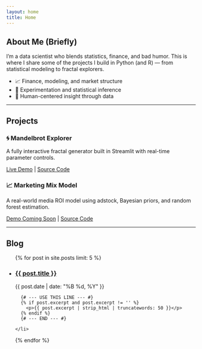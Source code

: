 ```yaml
---
layout: home
title: Home
---
```


## About Me (Briefly)
I’m a data scientist who blends statistics, finance, and bad humor. This is where I share some of the projects I build in Python (and R) — from statistical modeling to fractal explorers.

* 📈 Finance, modeling, and market structure
* 🧪 Experimentation and statistical inference
* 🧠 Human-centered insight through data

---

## Projects

<div class="project-grid">
  <div class="project-card">
    <h3>🌀 Mandelbrot Explorer</h3>
    <p>A fully interactive fractal generator built in Streamlit with real-time parameter controls.</p>
    <p>
      <a href="https://benjaminpharrisappio-zkmtudj8gmzptl39vwndpp.streamlit.app/" target="_blank">Live Demo</a> | <a href="https://github.com/benjaminpharris/benjaminpharris.github.io/tree/main/mandlebrot-app" target="_blank">Source Code</a>
    </p>
  </div>

  <div class="project-card">
    <h3>📈 Marketing Mix Model</h3>
    <p>A real-world media ROI model using adstock, Bayesian priors, and random forest estimation.</p>
    <p>
      <a href="#" target="_blank">Demo Coming Soon</a> | <a href="https://github.com/benjaminpharris/mmm-model" target="_blank">Source Code</a> 
    </p>
  </div>

  </div>

---

## Blog

<ul class="post-list">
  {% for post in site.posts limit: 5 %} 
    <li>
      <h3><a href="{{ post.url | relative_url }}">{{ post.title }}</a></h3>
      <p class="post-meta">{{ post.date | date: "%B %d, %Y" }}</p>

      {# --- USE THIS LINE --- #}
      {% if post.excerpt and post.excerpt != '' %}
        <p>{{ post.excerpt | strip_html | truncatewords: 50 }}</p>
      {% endif %}
      {# --- END --- #}

    </li>
  {% endfor %}
</ul>